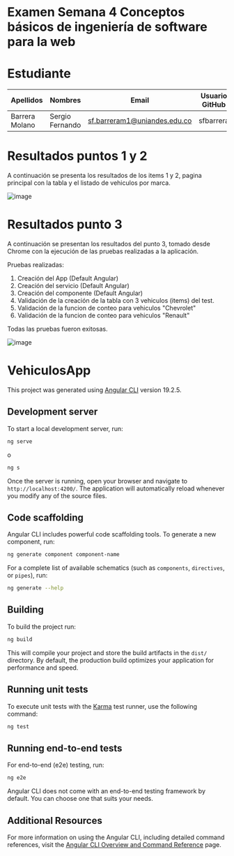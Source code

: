 # Examen Semana 4 Conceptos básicos de ingeniería de software para la web

# Estudiante

| Apellidos    | Nombres         | Email                       | Usuario GitHub  |
|--------------|-----------------|-----------------------------|-----------------|
|Barrera Molano| Sergio Fernando |sf.barreram1@uniandes.edu.co | sfbarrera       |

# Resultados puntos 1 y 2

A continuación se presenta los resultados de los items 1 y 2, pagina principal con la tabla y el listado de vehiculos por marca.

![image](https://github.com/user-attachments/assets/81be6910-3d33-4a47-b88d-8d575bc92f82)

# Resultados punto 3

A continuación se presentan los resultados del punto 3, tomado desde Chrome con la ejecución de las pruebas realizadas a la aplicación.

Pruebas realizadas:
1. Creación del App (Default Angular)
2. Creación del servicio (Default Angular)
3. Creación del componente (Default Angular)
4. Validación de la creación de la tabla con 3 vehiculos (items) del test.
5. Validación de la funcion de conteo para vehiculos "Chevrolet"
6. Validación de la funcion de conteo para vehiculos "Renault"

Todas las pruebas fueron exitosas.

![image](https://github.com/user-attachments/assets/43291536-f2af-45f1-a608-96cd9ccd56c3)

# VehiculosApp

This project was generated using [Angular CLI](https://github.com/angular/angular-cli) version 19.2.5.

## Development server

To start a local development server, run:

```bash
ng serve
```

o

```bash
ng s
```

Once the server is running, open your browser and navigate to `http://localhost:4200/`. The application will automatically reload whenever you modify any of the source files.

## Code scaffolding

Angular CLI includes powerful code scaffolding tools. To generate a new component, run:

```bash
ng generate component component-name
```

For a complete list of available schematics (such as `components`, `directives`, or `pipes`), run:

```bash
ng generate --help
```

## Building

To build the project run:

```bash
ng build
```

This will compile your project and store the build artifacts in the `dist/` directory. By default, the production build optimizes your application for performance and speed.

## Running unit tests

To execute unit tests with the [Karma](https://karma-runner.github.io) test runner, use the following command:

```bash
ng test
```

## Running end-to-end tests

For end-to-end (e2e) testing, run:

```bash
ng e2e
```

Angular CLI does not come with an end-to-end testing framework by default. You can choose one that suits your needs.

## Additional Resources

For more information on using the Angular CLI, including detailed command references, visit the [Angular CLI Overview and Command Reference](https://angular.dev/tools/cli) page.


